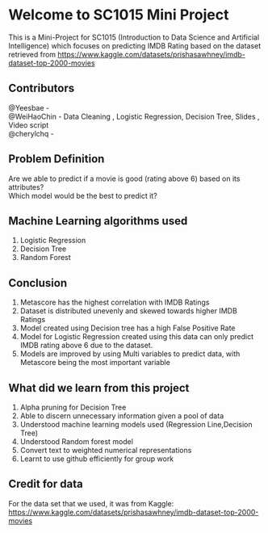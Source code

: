 # Welcome to SC1015 Mini Project
This is a Mini-Project for SC1015 (Introduction to Data Science and Artificial Intelligence) which focuses on predicting IMDB Rating based on the dataset retrieved from https://www.kaggle.com/datasets/prishasawhney/imdb-dataset-top-2000-movies

## Contributors
@Yeesbae -  <br />
@WeiHaoChin - Data Cleaning , Logistic Regression, Decision Tree, Slides , Video script <br />
@cherylchq - 
## Problem Definition

Are we able to predict if a movie is good (rating above 6) based on its attributes? <br />
Which model would be the best to predict it?

## Machine Learning algorithms used
1. Logistic Regression
2. Decision Tree
3. Random Forest

## Conclusion
1. Metascore has the highest correlation with IMDB Ratings
2. Dataset is distributed unevenly and skewed towards higher IMDB Ratings
3. Model created using Decision tree has a high False Positive Rate
4. Model for Logistic Regression created using this data can only predict IMDB rating above 6 due to the dataset.
5. Models are improved by using Multi variables to predict data, with Metascore being the most important variable

## What did we learn from this project
1. Alpha pruning for Decision Tree <br/>
2. Able to discern unnecessary information given a pool of data <br/>
3. Understood machine learning models used (Regression Line,Decision Tree) <br/>
4. Understood Random forest model <br/>
5. Convert text to weighted numerical representations <br/>
6. Learnt to use github efficiently for group work 

## Credit for data
For the data set that we used, it was from Kaggle: https://www.kaggle.com/datasets/prishasawhney/imdb-dataset-top-2000-movies

